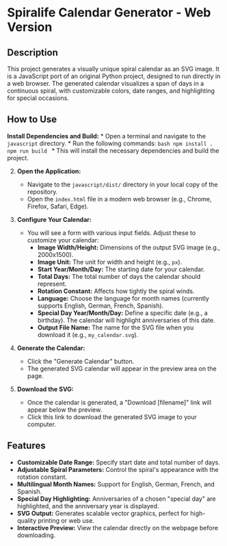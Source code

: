 # Spiralife Calendar Generator - Web Version

## Description

This project generates a visually unique spiral calendar as an SVG image. It is a JavaScript port of an original Python project, designed to run directly in a web browser. The generated calendar visualizes a span of days in a continuous spiral, with customizable colors, date ranges, and highlighting for special occasions.

## How to Use

**Install Dependencies and Build:**
    *   Open a terminal and navigate to the `javascript` directory.
    *   Run the following commands:
         ```bash
         npm install .
         npm run build
         ```
    *   This will install the necessary dependencies and build the project.

2.  **Open the Application:**
    *   Navigate to the `javascript/dist/` directory in your local copy of the repository.
    *   Open the `index.html` file in a modern web browser (e.g., Chrome, Firefox, Safari, Edge).

3.  **Configure Your Calendar:**
    *   You will see a form with various input fields. Adjust these to customize your calendar:
        *   **Image Width/Height:** Dimensions of the output SVG image (e.g., 2000x1500).
        *   **Image Unit:** The unit for width and height (e.g., `px`).
        *   **Start Year/Month/Day:** The starting date for your calendar.
        *   **Total Days:** The total number of days the calendar should represent.
        *   **Rotation Constant:** Affects how tightly the spiral winds.
        *   **Language:** Choose the language for month names (currently supports English, German, French, Spanish).
        *   **Special Day Year/Month/Day:** Define a specific date (e.g., a birthday). The calendar will highlight anniversaries of this date.
        *   **Output File Name:** The name for the SVG file when you download it (e.g., `my_calendar.svg`).

4.  **Generate the Calendar:**
    *   Click the "Generate Calendar" button.
    *   The generated SVG calendar will appear in the preview area on the page.

5.  **Download the SVG:**
    *   Once the calendar is generated, a "Download [filename]" link will appear below the preview.
    *   Click this link to download the generated SVG image to your computer.

## Features

*   **Customizable Date Range:** Specify start date and total number of days.
*   **Adjustable Spiral Parameters:** Control the spiral's appearance with the rotation constant.
*   **Multilingual Month Names:** Support for English, German, French, and Spanish.
*   **Special Day Highlighting:** Anniversaries of a chosen "special day" are highlighted, and the anniversary year is displayed.
*   **SVG Output:** Generates scalable vector graphics, perfect for high-quality printing or web use.
*   **Interactive Preview:** View the calendar directly on the webpage before downloading.
